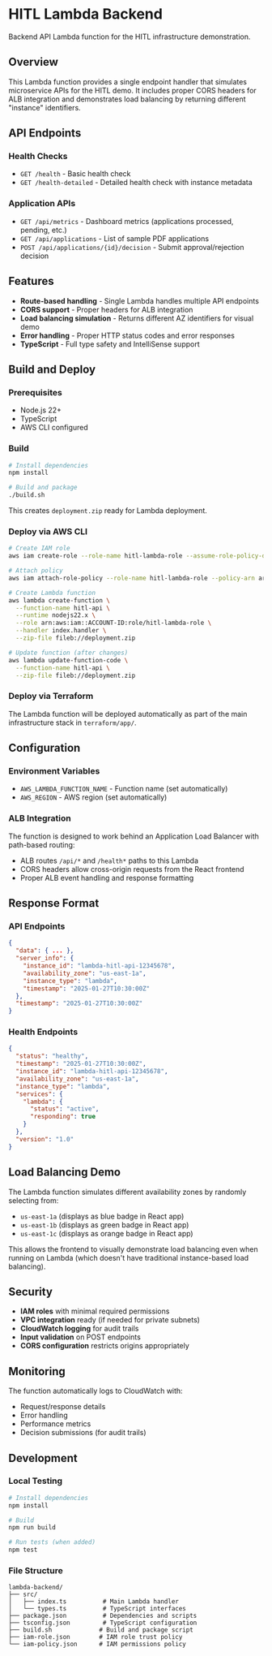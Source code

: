 # HITL Lambda Backend

Backend API Lambda function for the HITL infrastructure demonstration.

## Overview

This Lambda function provides a single endpoint handler that simulates microservice APIs for the HITL demo. It includes proper CORS headers for ALB integration and demonstrates load balancing by returning different "instance" identifiers.

## API Endpoints

### Health Checks
- `GET /health` - Basic health check
- `GET /health-detailed` - Detailed health check with instance metadata

### Application APIs  
- `GET /api/metrics` - Dashboard metrics (applications processed, pending, etc.)
- `GET /api/applications` - List of sample PDF applications
- `POST /api/applications/{id}/decision` - Submit approval/rejection decision

## Features

- **Route-based handling** - Single Lambda handles multiple API endpoints
- **CORS support** - Proper headers for ALB integration
- **Load balancing simulation** - Returns different AZ identifiers for visual demo
- **Error handling** - Proper HTTP status codes and error responses
- **TypeScript** - Full type safety and IntelliSense support

## Build and Deploy

### Prerequisites
- Node.js 22+ 
- TypeScript
- AWS CLI configured

### Build
```bash
# Install dependencies
npm install

# Build and package
./build.sh
```

This creates `deployment.zip` ready for Lambda deployment.

### Deploy via AWS CLI
```bash
# Create IAM role
aws iam create-role --role-name hitl-lambda-role --assume-role-policy-document file://iam-role.json

# Attach policy
aws iam attach-role-policy --role-name hitl-lambda-role --policy-arn arn:aws:iam::aws:policy/service-role/AWSLambdaVPCAccessExecutionRole

# Create Lambda function
aws lambda create-function \
  --function-name hitl-api \
  --runtime nodejs22.x \
  --role arn:aws:iam::ACCOUNT-ID:role/hitl-lambda-role \
  --handler index.handler \
  --zip-file fileb://deployment.zip

# Update function (after changes)
aws lambda update-function-code \
  --function-name hitl-api \
  --zip-file fileb://deployment.zip
```

### Deploy via Terraform
The Lambda function will be deployed automatically as part of the main infrastructure stack in `terraform/app/`.

## Configuration

### Environment Variables
- `AWS_LAMBDA_FUNCTION_NAME` - Function name (set automatically)
- `AWS_REGION` - AWS region (set automatically)

### ALB Integration
The function is designed to work behind an Application Load Balancer with path-based routing:
- ALB routes `/api/*` and `/health*` paths to this Lambda
- CORS headers allow cross-origin requests from the React frontend
- Proper ALB event handling and response formatting

## Response Format

### API Endpoints
```json
{
  "data": { ... },
  "server_info": {
    "instance_id": "lambda-hitl-api-12345678",
    "availability_zone": "us-east-1a", 
    "instance_type": "lambda",
    "timestamp": "2025-01-27T10:30:00Z"
  },
  "timestamp": "2025-01-27T10:30:00Z"
}
```

### Health Endpoints
```json
{
  "status": "healthy",
  "timestamp": "2025-01-27T10:30:00Z",
  "instance_id": "lambda-hitl-api-12345678",
  "availability_zone": "us-east-1a",
  "instance_type": "lambda",
  "services": {
    "lambda": {
      "status": "active",
      "responding": true
    }
  },
  "version": "1.0"
}
```

## Load Balancing Demo

The Lambda function simulates different availability zones by randomly selecting from:
- `us-east-1a` (displays as blue badge in React app)
- `us-east-1b` (displays as green badge in React app)  
- `us-east-1c` (displays as orange badge in React app)

This allows the frontend to visually demonstrate load balancing even when running on Lambda (which doesn't have traditional instance-based load balancing).

## Security

- **IAM roles** with minimal required permissions
- **VPC integration** ready (if needed for private subnets)
- **CloudWatch logging** for audit trails
- **Input validation** on POST endpoints
- **CORS configuration** restricts origins appropriately

## Monitoring

The function automatically logs to CloudWatch with:
- Request/response details
- Error handling
- Performance metrics
- Decision submissions (for audit trails)

## Development

### Local Testing
```bash
# Install dependencies
npm install

# Build
npm run build

# Run tests (when added)
npm test
```

### File Structure
```
lambda-backend/
├── src/
│   ├── index.ts          # Main Lambda handler
│   └── types.ts          # TypeScript interfaces
├── package.json          # Dependencies and scripts
├── tsconfig.json         # TypeScript configuration
├── build.sh             # Build and package script
├── iam-role.json        # IAM role trust policy
└── iam-policy.json      # IAM permissions policy
```
